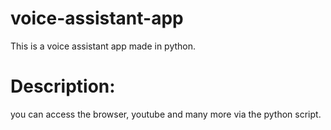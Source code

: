# voice-assistant-app
This is a voice assistant app made in python.

# Description:
you can access the browser, youtube and many more via the python script.